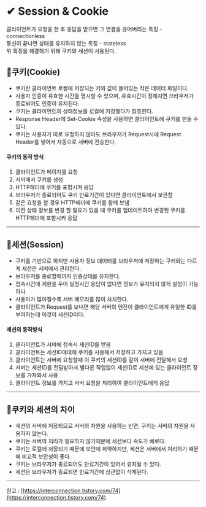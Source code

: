 # ✔ Session & Cookie
클라이언트가 요청을 한 후 응답을 받으면 그 연결을 끊어버리는 특징 - connectionless<br>
통신이 끝나면 상태를 유지하지 않는 특징 - stateless<br>
위 특징을 해결하기 위해 쿠키와 세션이 사용된다.

📌쿠키(Cookie)
---
- 쿠키란 클라이언트 로컬에 저장되는 키와 값이 들어있는 작은 데이터 파일이다.
- 사용자 인증이 유효한 시간을 명시할 수 있으며, 유효시간이 정해지면 브라우저가 종료되어도 인증이 유지된다.
- 쿠키는 클라이언트의 상태정보를 로컬에 저장했다가 참조한다.
- Response Header에 Set-Cookie 속성을 사용하면 클라이언트에 쿠키를 만들 수 있다.
- 쿠키는 사용자가 따로 요청하지 않아도 브라우저가 Request시에 Request Header를 넣어서 자동으로 서버에 전송한다.

#### 쿠키의 동작 방식
1. 클라이언트가 페이지를 요청
2. 서버에서 쿠키를 생성
3. HTTP헤더에 쿠키를 포함시켜 응답
4. 브라우저가 종료되어도 쿠키 만료기간이 있다면 클라이언트에서 보관함
5. 같은 요청을 할 경우 HTTP헤더에 쿠키를 함께 보냄
6. 이전 상태 정보를 변경 할 필요가 있을 때 쿠키를 업데이트하여 변경된 쿠키를 HTTP헤더에 포함시켜 응답

---

📌세션(Session)
---
- 쿠키를 기반으로 하지만 사용자 정보 데이터를 브라우저에 저장하는 쿠키와는 다르게 세션은 서버에서 관리한다.
- 브라우저를 종료할때까지 인증상태를 유지한다.
- 접속시간에 제한을 두어 일정시간 응답이 없다면 정보가 유지되지 않게 설정이 가능하다.
- 사용자가 많아질수록 서버 메모리를 많이 차치한다.
- 클라이언트가 Request를 보내면 해당 서버의 엔진이 클라이언트에게 유일한 ID를 부여하는데 이것이 세션ID이다.

#### 세션의 동작방식
1. 클라이언트가 서버에 접속시 세션ID를 받음
2. 클라이언트는 세션ID에대해 쿠키를 사용해서 저장하고 가지고 있음
3. 클라이언트는 서버에 요청할때 이 쿠키의 세션ID를 같이 서버에 전달해서 요청
4. 서버는 세션ID를 전달받아서 별다른 작업없이 세션ID로 세션에 있는 클라이언트 정보를 가져와서 사용
5. 클라이언트 정보를 가지고 서버 요청을 처리하여 클라이언트에게 응답

---

📌쿠키와 세션의 차이
--- 
- 세션의 서버에 저장되므로 서버의 자원을 사용하는 반면, 쿠키는 서버의 자원을 사용하지 않는다.
- 쿠키는 서버의 처리가 필요하지 않기때문에 세션보다 속도가 빠르다.
- 쿠키는 로컬에 저장되기 때문에 보안에 취약하지만, 세션은 서버에서 처리하기 때문에 비교적 보안성이 좋다.
- 쿠키는 브라우저가 종료되어도 만료기간이 있어서 유지될 수 있다.
- 세션은 브라우저가 종료되면 만료기간에 상관없이 삭제된다.

***

참고 : [https://interconnection.tistory.com/74](https://interconnection.tistory.com/74)
